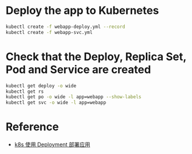 # Deploy the app to Kubernetes

```bash
kubectl create -f webapp-deploy.yml --record
kubectl create -f webapp-svc.yml
```

# Check that the Deploy, Replica Set, Pod and Service are created

```bash
kubectl get deploy -o wide
kubectl get rs
kubectl get po -o wide -l app=webapp --show-labels
kubectl get svc -o wide -l app=webapp
```

# Reference
- [k8s 使用 Deployment 部署应用](https://github.com/lqshow/notes/issues/39)

